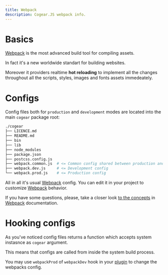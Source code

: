 ```yaml
---
title: Webpack
description: Cogear.JS webpack info.
---
```

# Basics

[Webpack](https://webpack.js.org) is the most advanced build tool for compiling assets. 

In fact it's a new worldwide standart for building websites.

Moreover it providers realtime **hot reloading** to implement all the changes throughout all the scripts, styles, images and fonts assets immedeately. 

# Configs

Config files both for `production` and `development` modes are located into the main `cogear` package root:
```bash
./cogear
├── LICENCE.md
├── README.md
├── bin
├── lib
├── node_modules
├── package.json
├── postcss.config.js
├── webpack.common.js  # <= Common config shared between production and development
├── webpack.dev.js     # <= Development config
└── webpack.prod.js    # <= Production config
```

All in all it's usual [Webpack](https://webpack.js.org) config. You can edit it in your project to customize [Webpack](https://webpack.js.org) behavior. 

If you have some questions, please, take a closer look [to the concepts](https://webpack.js.org/concepts/) in [Webpack](https://webpack.js.org) documentation.

# Hooking configs

As you've noticed config files returns a function which accepts system instasnce as `cogear` argument.

This means that configs are called from inside the system build process.

You may use `webpackProd` of `webpackDev` hook in your [plugin](/docs/plugins) to change the webpacks config.